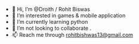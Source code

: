- 👋 Hi, I’m @Droith / Rohit Biswas
- 👀 I’m interested in games & mobile application
- 🌱 I’m currently learning python
- 💞️ I’m not looking to collaborate .
- 📫 Reach me through rohitbishwas13@gmail.com

<!---
Droith/Droith is a ✨ special ✨ repository because its `README.md` (this file) appears on your GitHub profile.
You can click the Preview link to take a look at your changes.
--->
